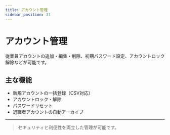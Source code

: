```yaml
---
title: アカウント管理
sidebar_position: 31
---
```


# アカウント管理

従業員アカウントの追加・編集・削除、初期パスワード設定、アカウントロック解除などが可能です。

## 主な機能
- 新規アカウントの一括登録（CSV対応）
- アカウントロック・解除
- パスワードリセット
- 退職者アカウントの自動アーカイブ

---

> セキュリティと利便性を両立した管理が可能です。
